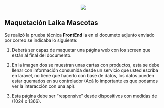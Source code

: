 <p align="center">
  <img src="https://laika.com.co/assets/LAIKA.png" />
</p>

## Maquetación Laika Mascotas

Se realizó la prueba técnica **FrontEnd** la en el documeto adjunto enviado por correo se indicaba lo siguiente:

1. Deberá ser capaz de maquetar una página web con los screen que están al final del documento.

2. En la imagen dos se muestran unas cartas con productos, esta se debe llenar con información consumida desde un servicio que usted escriba en laravel, no tiene que hacerlo con base de datos, los datos pueden estar quemados en su controlador (Acá lo importante es que podamos ver la interacción con una api).

3. Esta página debe ser “responsive” desde dispositivos con medidas de (1024 x 1366).
